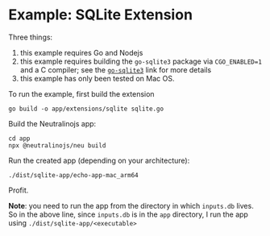 
# Example: SQLite Extension

Three things:

1. this example requires Go and Nodejs
2. this example requires building the `go-sqlite3` package via `CGO_ENABLED=1` and a C compiler; see the [`go-sqlite3`](https://github.com/mattn/go-sqlite3) link for more details
3. this example has only been tested on Mac OS.

To run the example, first build the extension

    go build -o app/extensions/sqlite sqlite.go
    
Build the Neutralinojs app:

    cd app
    npx @neutralinojs/neu build

Run the created app (depending on your architecture):

    ./dist/sqlite-app/echo-app-mac_arm64
    
Profit.

**Note**: you need to run the app from the directory in which `inputs.db` lives. So in the above line, since `inputs.db` is in the `app` directory, I run the app using `./dist/sqlite-app/<executable>`


